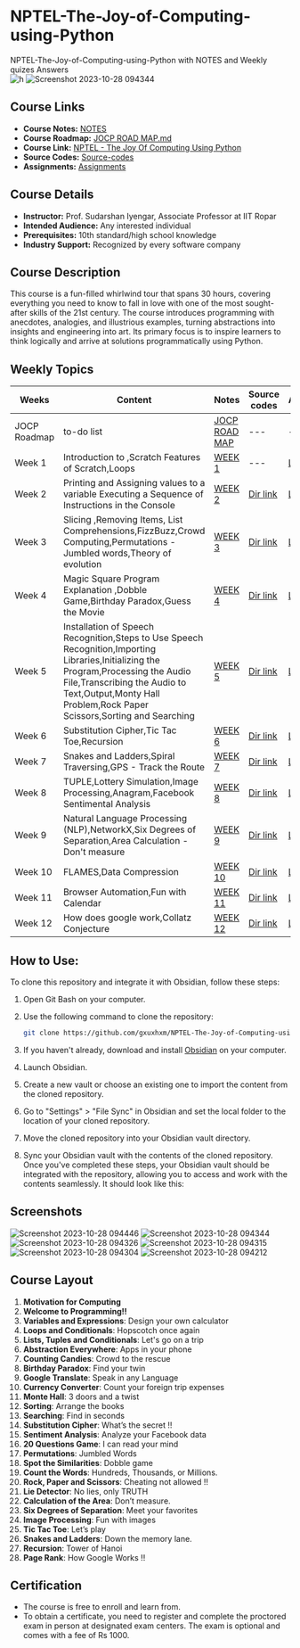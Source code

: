 # NPTEL-The-Joy-of-Computing-using-Python
NPTEL-The-Joy-of-Computing-using-Python with NOTES and Weekly quizes Answers <br>
![h](https://github.com/gxuxhxm/NPTEL-The-Joy-of-Computing-using-Python/assets/114379335/4b1ab43c-ad26-4e22-a588-9ce9fb55c5d6)
![Screenshot 2023-10-28 094344](https://github.com/gxuxhxm/NPTEL-The-Joy-of-Computing-using-Python/assets/114379335/9afefd12-5e07-40f2-b3c0-f0053e3dbf46)

## Course Links

- **Course Notes:** [NOTES](https://github.com/gxuxhxm/NPTEL-The-Joy-of-Computing-using-Python/tree/main/NOTES)
- **Course Roadmap:** [JOCP ROAD MAP.md](https://github.com/gxuxhxm/NPTEL-The-Joy-of-Computing-using-Python/blob/main/JOCP%20ROAD%20MAP.md)
- **Course Link:** [NPTEL - The Joy Of Computing Using Python](https://onlinecourses.nptel.ac.in/noc23_cs108/course)
- **Source Codes:** [Source-codes](https://github.com/gxuxhxm/NPTEL-The-Joy-of-Computing-using-Python/tree/main/Source-codes)
- **Assignments:** [Assignments](https://github.com/gxuxhxm/NPTEL-The-Joy-of-Computing-using-Python/tree/main/Assignments)

## Course Details

- **Instructor:** Prof. Sudarshan Iyengar, Associate Professor at IIT Ropar
- **Intended Audience:** Any interested individual
- **Prerequisites:** 10th standard/high school knowledge
- **Industry Support:** Recognized by every software company

## Course Description

This course is a fun-filled whirlwind tour that spans 30 hours, covering everything you need to know to fall in love with one of the most sought-after skills of the 21st century. The course introduces programming with anecdotes, analogies, and illustrious examples, turning abstractions into insights and engineering into art. Its primary focus is to inspire learners to think logically and arrive at solutions programmatically using Python.

## Weekly Topics

| Weeks | Content | Notes | Source codes | Assignments |
| ----- | ------- | ---- | ------------ | ----------- |
| JOCP Roadmap | to-do list | [JOCP ROAD MAP](https://github.com/gxuxhxm/NPTEL-The-Joy-of-Computing-using-Python/blob/main/JOCP%20ROAD%20MAP.md?plain=1) | --- | --- |
| Week 1 | Introduction to ,Scratch Features of Scratch,Loops| [WEEK 1](https://github.com/gxuxhxm/NPTEL-The-Joy-of-Computing-using-Python/blob/main/NOTES/WEEK%201.md) | --- |  [LINK](https://github.com/gxuxhxm/NPTEL-The-Joy-of-Computing-using-Python/blob/main/Assignments/WEEK%201.md) |
| Week 2 | Printing and Assigning values to a variable Executing a Sequence of Instructions in the Console | [WEEK 2](https://github.com/gxuxhxm/NPTEL-The-Joy-of-Computing-using-Python/blob/main/NOTES/WEEK%202.md) | [Dir link](https://github.com/gxuxhxm/NPTEL-The-Joy-of-Computing-using-Python/tree/main/Source-codes/WEEK%202) |  [LINK](https://github.com/gxuxhxm/NPTEL-The-Joy-of-Computing-using-Python/blob/main/Assignments/WEEK%202.md) |
| Week 3 | Slicing ,Removing Items, List Comprehensions,FizzBuzz,Crowd Computing,Permutations - Jumbled words,Theory of evolution | [WEEK 3](https://github.com/gxuxhxm/NPTEL-The-Joy-of-Computing-using-Python/blob/main/NOTES/WEEK%203.md) | [Dir link](https://github.com/gxuxhxm/NPTEL-The-Joy-of-Computing-using-Python/tree/main/Source-codes/WEEK%203) |  [LINK](https://github.com/gxuxhxm/NPTEL-The-Joy-of-Computing-using-Python/blob/main/Assignments/WEEK%203.md) |
| Week 4 | Magic Square Program Explanation ,Dobble Game,Birthday Paradox,Guess the Movie | [WEEK 4](https://github.com/gxuxhxm/NPTEL-The-Joy-of-Computing-using-Python/blob/main/NOTES/WEEK%204.md) | [Dir link](https://github.com/gxuxhxm/NPTEL-The-Joy-of-Computing-using-Python/tree/main/Source-codes/WEEK%204) |  [LINK](https://github.com/gxuxhxm/NPTEL-The-Joy-of-Computing-using-Python/blob/main/Assignments/WEEK%204.md) |
| Week 5 | Installation of Speech Recognition,Steps to Use Speech Recognition,Importing Libraries,Initializing the Program,Processing the Audio File,Transcribing the Audio to Text,Output,Monty Hall Problem,Rock Paper Scissors,Sorting and Searching | [WEEK 5](https://github.com/gxuxhxm/NPTEL-The-Joy-of-Computing-using-Python/blob/main/NOTES/WEEK%205.md) | [Dir link](https://github.com/gxuxhxm/NPTEL-The-Joy-of-Computing-using-Python/tree/main/Source-codes/WEEK%205) |  [LINK](https://github.com/gxuxhxm/NPTEL-The-Joy-of-Computing-using-Python/blob/main/Assignments/WEEK%205.md) |
| Week 6 | Substitution Cipher,Tic Tac Toe,Recursion | [WEEK 6](https://github.com/gxuxhxm/NPTEL-The-Joy-of-Computing-using-Python/blob/main/NOTES/WEEK%206.md) | [Dir link](https://github.com/gxuxhxm/NPTEL-The-Joy-of-Computing-using-Python/tree/main/Source-codes/WEEK%206) |  [LINK](https://github.com/gxuxhxm/NPTEL-The-Joy-of-Computing-using-Python/blob/main/Assignments/WEEK%206.md) |
| Week 7 | Snakes and Ladders,Spiral Traversing,GPS - Track the Route | [WEEK 7](https://github.com/gxuxhxm/NPTEL-The-Joy-of-Computing-using-Python/blob/main/NOTES/WEEK%207.md) | [Dir link](https://github.com/gxuxhxm/NPTEL-The-Joy-of-Computing-using-Python/tree/main/Source-codes/WEEK%207) |  [LINK](https://github.com/gxuxhxm/NPTEL-The-Joy-of-Computing-using-Python/blob/main/Assignments/WEEK%207.md) |
| Week 8 | TUPLE,Lottery Simulation,Image Processing,Anagram,Facebook Sentimental Analysis | [WEEK 8](https://github.com/gxuxhxm/NPTEL-The-Joy-of-Computing-using-Python/blob/main/NOTES/WEEK%208.md) | [Dir link](https://github.com/gxuxhxm/NPTEL-The-Joy-of-Computing-using-Python/tree/main/Source-codes/WEEK%208) |  [LINK](https://github.com/gxuxhxm/NPTEL-The-Joy-of-Computing-using-Python/blob/main/Assignments/WEEK%208.md) |
| Week 9 | Natural Language Processing (NLP),NetworkX,Six Degrees of Separation,Area Calculation - Don't measure | [WEEK 9](https://github.com/gxuxhxm/NPTEL-The-Joy-of-Computing-using-Python/blob/main/NOTES/WEEK%209.md) | [Dir link](https://github.com/gxuxhxm/NPTEL-The-Joy-of-Computing-using-Python/tree/main/Source-codes/WEEK%209) |  [LINK](https://github.com/gxuxhxm/NPTEL-The-Joy-of-Computing-using-Python/blob/main/Assignments/WEEK%209.md) |
| Week 10 | FLAMES,Data Compression | [WEEK 10](https://github.com/gxuxhxm/NPTEL-The-Joy-of-Computing-using-Python/blob/main/NOTES/WEEK%2010.md) | [Dir link](https://github.com/gxuxhxm/NPTEL-The-Joy-of-Computing-using-Python/tree/main/Source-codes/WEEK%2010) |  [LINK](https://github.com/gxuxhxm/NPTEL-The-Joy-of-Computing-using-Python/blob/main/Assignments/WEEK%2010.md) |
| Week 11 | Browser Automation,Fun with Calendar | [WEEK 11](https://github.com/gxuxhxm/NPTEL-The-Joy-of-Computing-using-Python/blob/main/NOTES/WEEK%2011.md) | [Dir link](https://github.com/gxuxhxm/NPTEL-The-Joy-of-Computing-using-Python/tree/main/Source-codes/WEEK%2011) |  [LINK](https://github.com/gxuxhxm/NPTEL-The-Joy-of-Computing-using-Python/blob/main/Assignments/WEEK%2011.md) |
| Week 12 | How does google work,Collatz Conjecture | [WEEK 12](https://github.com/gxuxhxm/NPTEL-The-Joy-of-Computing-using-Python/blob/main/NOTES/WEEK%2012.md) | [Dir link](https://github.com/gxuxhxm/NPTEL-The-Joy-of-Computing-using-Python/tree/main/Source-codes/WEEK%2012) |  [LINK](https://github.com/gxuxhxm/NPTEL-The-Joy-of-Computing-using-Python/blob/main/Assignments/WEEK%2012.md) |

## How to Use:
To clone this repository and integrate it with Obsidian, follow these steps:
1. Open Git Bash on your computer.
2. Use the following command to clone the repository:
   
    ```bash
    git clone https://github.com/gxuxhxm/NPTEL-The-Joy-of-Computing-using-Python.git
    ```

3. If you haven't already, download and install [Obsidian](https://obsidian.md/) on your computer.
4. Launch Obsidian.
5. Create a new vault or choose an existing one to import the content from the cloned repository.
6. Go to "Settings" > "File Sync" in Obsidian and set the local folder to the location of your cloned repository.
7. Move the cloned repository into your Obsidian vault directory.
8. Sync your Obsidian vault with the contents of the cloned repository.
Once you've completed these steps, your Obsidian vault should be integrated with the repository, allowing you to access and work with the contents seamlessly. It should look like this:
## Screenshots

![Screenshot 2023-10-28 094446](https://github.com/gxuxhxm/NPTEL-The-Joy-of-Computing-using-Python/assets/114379335/b5dd3641-93a2-499b-aaf2-8a85ad4bfdf4)
![Screenshot 2023-10-28 094344](https://github.com/gxuxhxm/NPTEL-The-Joy-of-Computing-using-Python/assets/114379335/9afefd12-5e07-40f2-b3c0-f0053e3dbf46)
![Screenshot 2023-10-28 094326](https://github.com/gxuxhxm/NPTEL-The-Joy-of-Computing-using-Python/assets/114379335/c192be11-e667-404e-b56c-96cbf5fa9cc7)
![Screenshot 2023-10-28 094315](https://github.com/gxuxhxm/NPTEL-The-Joy-of-Computing-using-Python/assets/114379335/8febbe07-18b5-4828-87c4-be9d4efbe76b)
![Screenshot 2023-10-28 094304](https://github.com/gxuxhxm/NPTEL-The-Joy-of-Computing-using-Python/assets/114379335/b416ed4e-05f3-4293-9e42-f7a786f58efc)
![Screenshot 2023-10-28 094212](https://github.com/gxuxhxm/NPTEL-The-Joy-of-Computing-using-Python/assets/114379335/b677c01e-b6a1-4569-85ff-d57802ae3954)

## Course Layout

1. **Motivation for Computing**
2. **Welcome to Programming!!**
3. **Variables and Expressions**: Design your own calculator
4. **Loops and Conditionals**: Hopscotch once again
5. **Lists, Tuples and Conditionals**: Let's go on a trip
6. **Abstraction Everywhere**: Apps in your phone
7. **Counting Candies**: Crowd to the rescue
8. **Birthday Paradox**: Find your twin
9. **Google Translate**: Speak in any Language
10. **Currency Converter**: Count your foreign trip expenses
11. **Monte Hall**: 3 doors and a twist
12. **Sorting**: Arrange the books
13. **Searching**: Find in seconds
14. **Substitution Cipher**: What’s the secret !!
15. **Sentiment Analysis**: Analyze your Facebook data
16. **20 Questions Game**: I can read your mind
17. **Permutations**: Jumbled Words
18. **Spot the Similarities**: Dobble game
19. **Count the Words**: Hundreds, Thousands, or Millions.
20. **Rock, Paper and Scissors**: Cheating not allowed !!
21. **Lie Detector**: No lies, only TRUTH
22. **Calculation of the Area**: Don’t measure.
23. **Six Degrees of Separation**: Meet your favorites
24. **Image Processing**: Fun with images
25. **Tic Tac Toe**: Let’s play
26. **Snakes and Ladders**: Down the memory lane.
27. **Recursion**: Tower of Hanoi
28. **Page Rank**: How Google Works !!

## Certification

- The course is free to enroll and learn from.
- To obtain a certificate, you need to register and complete the proctored exam in person at designated exam centers. The exam is optional and comes with a fee of Rs 1000.


